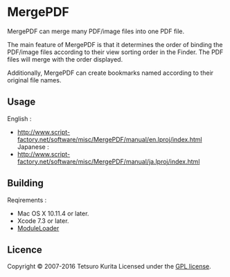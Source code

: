 MergePDF
========
MergePDF can merge many PDF/image files into one PDF file.

The main feature of MergePDF is that it determines the order of binding the PDF/image files according to their view sorting order in the Finder. The PDF files will merge with the order displayed.

Additionally, MergePDF can create bookmarks named according to their original file names.

## Usage
English :
* http://www.script-factory.net/software/misc/MergePDF/manual/en.lproj/index.html
Japanese :
* http://www.script-factory.net/software/misc/MergePDF/manual/ja.lproj/index.html

## Building
Reqirements :
* Mac OS X 10.11.4 or later.
* Xcode 7.3 or later.
* [ModuleLoader]

[ModuleLoader]: http://www.script-factory.net/software/OSAX/ModuleLoader/en/index.html

## Licence
Copyright &copy; 2007-2016 Tetsuro Kurita
Licensed under the [GPL license][GPL].
 
[GPL]: http://www.gnu.org/licenses/gpl.html

